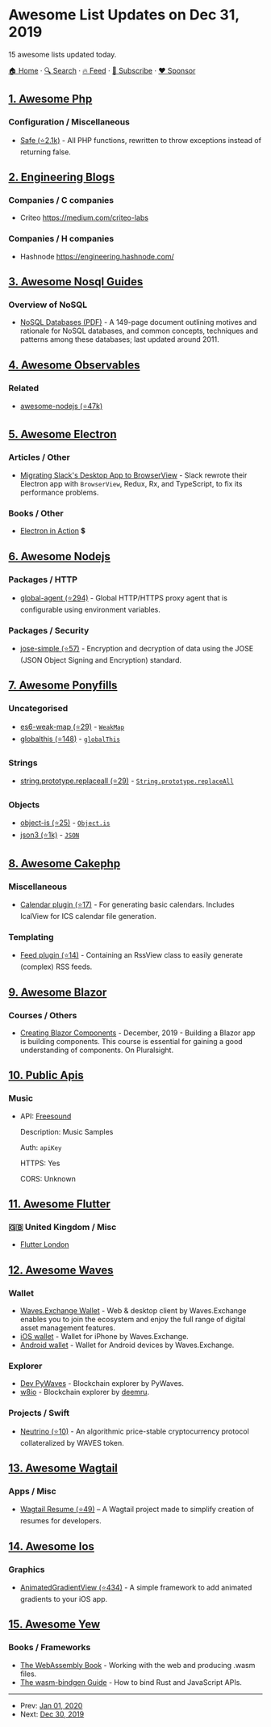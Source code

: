 # Awesome List Updates on Dec 31, 2019

15 awesome lists updated today.

[🏠 Home](/README.md) · [🔍 Search](https://www.trackawesomelist.com/search/) · [🔥 Feed](https://www.trackawesomelist.com/rss.xml) · [📮 Subscribe](https://trackawesomelist.us17.list-manage.com/subscribe?u=d2f0117aa829c83a63ec63c2f&id=36a103854c) · [❤️  Sponsor](https://github.com/sponsors/theowenyoung)



## [1. Awesome Php](/content/ziadoz/awesome-php/README.md)

### Configuration / Miscellaneous

*   [Safe (⭐2.1k)](https://github.com/thecodingmachine/safe) - All PHP functions, rewritten to throw exceptions instead of returning false.

## [2. Engineering Blogs](/content/kilimchoi/engineering-blogs/README.md)

### Companies / C companies

*   Criteo <https://medium.com/criteo-labs>

### Companies / H companies

*   Hashnode <https://engineering.hashnode.com/>

## [3. Awesome Nosql Guides](/content/erictleung/awesome-nosql-guides/README.md)

### Overview of NoSQL

*   [NoSQL Databases (PDF)](https://web.archive.org/web/20190927222738/https://www.christof-strauch.de/nosqldbs.pdf) - A 149-page document outlining motives and rationale for NoSQL databases, and common concepts, techniques and patterns among these databases; last updated around 2011.

## [4. Awesome Observables](/content/sindresorhus/awesome-observables/README.md)

### Related

*   [awesome-nodejs (⭐47k)](https://github.com/sindresorhus/awesome-nodejs)

## [5. Awesome Electron](/content/sindresorhus/awesome-electron/README.md)

### Articles / Other

*   [Migrating Slack's Desktop App to BrowserView](https://slack.engineering/growing-pains-migrating-slacks-desktop-app-to-browserview-2759690d9c7b) - Slack rewrote their Electron app with `BrowserView`, Redux, Rx, and TypeScript, to fix its performance problems.

### Books / Other

*   [Electron in Action](https://www.manning.com/books/electron-in-action?a_aid=electroninaction) 💲

## [6. Awesome Nodejs](/content/sindresorhus/awesome-nodejs/README.md)

### Packages / HTTP

*   [global-agent (⭐294)](https://github.com/gajus/global-agent) - Global HTTP/HTTPS proxy agent that is configurable using environment variables.

### Packages / Security

*   [jose-simple (⭐57)](https://github.com/davesag/jose-simple) - Encryption and decryption of data using the JOSE (JSON Object Signing and Encryption) standard.

## [7. Awesome Ponyfills](/content/Richienb/awesome-ponyfills/README.md)

### Uncategorised

*   [es6-weak-map (⭐29)](https://github.com/medikoo/es6-weak-map) - [`WeakMap`](https://developer.mozilla.org/en-US/docs/Web/JavaScript/Reference/Global_Objects/WeakMap)
*   [globalthis (⭐148)](https://github.com/ljharb/System.global) - [`globalThis`](https://developer.mozilla.org/en-US/docs/Web/JavaScript/Reference/Global_Objects/globalThis)

### Strings

*   [string.prototype.replaceall (⭐29)](https://github.com/es-shims/String.prototype.replaceAll) - [`String.prototype.replaceAll`](https://github.com/tc39/proposal-string-replaceall)

### Objects

*   [object-is (⭐25)](https://github.com/es-shims/object-is) - [`Object.is`](https://developer.mozilla.org/en-US/docs/Web/JavaScript/Reference/Global_Objects/Object/is)
*   [json3 (⭐1k)](https://github.com/bestiejs/json3) - [`JSON`](https://developer.mozilla.org/en-US/docs/Web/JavaScript/Reference/Global_Objects/JSON)

## [8. Awesome Cakephp](/content/FriendsOfCake/awesome-cakephp/README.md)

### Miscellaneous

*   [Calendar plugin (⭐17)](https://github.com/dereuromark/cakephp-calendar) - For generating basic calendars. Includes IcalView for ICS calendar file generation.

### Templating

*   [Feed plugin (⭐14)](https://github.com/dereuromark/cakephp-feed) - Containing an RssView class to easily generate (complex) RSS feeds.

## [9. Awesome Blazor](/content/AdrienTorris/awesome-blazor/README.md)

### Courses / Others

*   [Creating Blazor Components](https://www.pluralsight.com/courses/creating-blazor-components) - December, 2019 - Building a Blazor app is building components. This course is essential for gaining a good understanding of components. On Pluralsight.

## [10. Public Apis](/content/public-apis/public-apis/README.md)

### Music

- API: [Freesound](https://freesound.org/docs/api/)

  Description: Music Samples

  Auth: `apiKey`

  HTTPS: Yes

  CORS: Unknown



## [11. Awesome Flutter](/content/Solido/awesome-flutter/README.md)

### 🇬🇧 United Kingdom / Misc

*   [Flutter London](https://flutterldn.dev/)

## [12. Awesome Waves](/content/msmolyakov/awesome-waves/README.md)

### Wallet

*   [Waves.Exchange Wallet](https://waves.exchange/) - Web & desktop client by Waves.Exchange enables you to join the ecosystem and enjoy the full range of digital asset management features.
*   [iOS wallet](https://itunes.apple.com/us/app/waves-wallet/id1233158971) - Wallet for iPhone by Waves.Exchange.
*   [Android wallet](https://play.google.com/store/apps/details?id=com.wavesplatform.wallet) - Wallet for Android devices by Waves.Exchange.

### Explorer

*   [Dev PyWaves](http://dev.pywaves.org) - Blockchain explorer by PyWaves.
*   [w8io](https://w8io.ru/) - Blockchain explorer by [deemru](https://github.com/deemru).

### Projects / Swift

*   [Neutrino (⭐10)](https://github.com/ventuary-lab/neutrino-contract) - An algorithmic price-stable cryptocurrency protocol collateralized by WAVES token.

## [13. Awesome Wagtail](/content/springload/awesome-wagtail/README.md)

### Apps / Misc

*   [Wagtail Resume (⭐49)](https://github.com/adinhodovic/wagtail-resume) – A Wagtail project made to simplify creation of resumes for developers.

## [14. Awesome Ios](/content/vsouza/awesome-ios/README.md)

### Graphics

*   [AnimatedGradientView (⭐434)](https://github.com/rwbutler/AnimatedGradientView) - A simple framework to add animated gradients to your iOS app.

## [15. Awesome Yew](/content/jetli/awesome-yew/README.md)

### Books / Frameworks

*   [The WebAssembly Book](https://rustwasm.github.io/docs/book/) - Working with the web and producing .wasm files.
*   [The wasm-bindgen Guide](https://rustwasm.github.io/docs/wasm-bindgen/) - How to bind Rust and JavaScript APIs.

---

- Prev: [Jan 01, 2020](/content/2020/01/01/README.md)
- Next: [Dec 30, 2019](/content/2019/12/30/README.md)